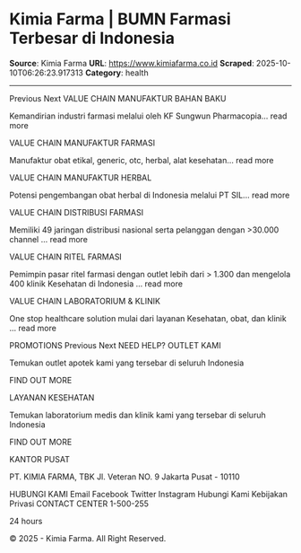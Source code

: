 # Kimia Farma | BUMN Farmasi Terbesar di Indonesia

**Source**: Kimia Farma
**URL**: https://www.kimiafarma.co.id
**Scraped**: 2025-10-10T06:26:23.917313
**Category**: health

---

Previous
Next
VALUE CHAIN
MANUFAKTUR BAHAN BAKU

Kemandirian industri farmasi melalui oleh KF Sungwun Pharmacopia...
read more

VALUE CHAIN
MANUFAKTUR FARMASI

Manufaktur obat etikal, generic, otc, herbal, alat kesehatan...
read more

VALUE CHAIN
MANUFAKTUR HERBAL

Potensi pengembangan obat herbal di Indonesia melalui PT SIL...
read more

VALUE CHAIN
DISTRIBUSI FARMASI

Memiliki 49 jaringan distribusi nasional serta pelanggan dengan >30.000 channel ...
read more

VALUE CHAIN
RITEL FARMASI

Pemimpin pasar ritel farmasi dengan outlet lebih dari > 1.300 dan mengelola 400 klinik Kesehatan di Indonesia ...
read more

VALUE CHAIN
LABORATORIUM & KLINIK

One stop healthcare solution mulai dari layanan Kesehatan, obat, dan klinik ...
read more

PROMOTIONS
Previous
Next
NEED HELP?
OUTLET KAMI

Temukan outlet apotek kami yang tersebar di seluruh Indonesia

FIND OUT MORE

LAYANAN KESEHATAN

Temukan laboratorium medis dan klinik kami yang tersebar di seluruh Indonesia

FIND OUT MORE

KANTOR PUSAT

PT. KIMIA FARMA, TBK
Jl. Veteran NO. 9
Jakarta Pusat - 10110

HUBUNGI KAMI
Email
Facebook
Twitter
Instagram
Hubungi Kami
Kebijakan Privasi
CONTACT CENTER
1-500-255

24 hours


© 2025 - Kimia Farma. All Right Reserved.
